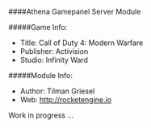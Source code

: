 ####Athena Gamepanel Server Module

#####Game Info:
* Title: Call of Duty 4: Modern Warfare
* Publisher: Activision
* Studio: Infinity Ward

#####Module Info:
* Author: Tilman Griesel
* Web: http://rocketengine.io

Work in progress ...
